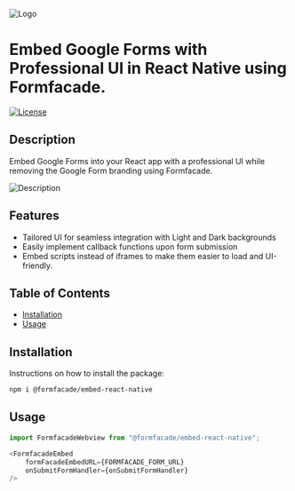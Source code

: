 ![Logo](https://cdn.neartail.com/1FAIpQLScRq0UUyhMrAuRBN39i68JdMoTvq85YCATs394gxuT_K3TU1A/2079056105/image_title/Screenshot%202023-12-28%20at%2012.42.30%20PM.png)

# Embed Google Forms with Professional UI in React Native using Formfacade.

[![License](https://img.shields.io/badge/license-ISC-blue.svg)](LICENSE)

## Description

Embed Google Forms into your React app with a professional UI while removing the Google Form branding using Formfacade.

![Description](https://cdn.formfacade.com/1FAIpQLSf2YKzD1EdnlSaqvIHkJZedwqJyqhcr3TH56YoJ3t1sDlSTFA/root/banner/%40formfacade%3Aembed-react-native.png)

## Features

- Tailored UI for seamless integration with Light and Dark backgrounds
- Easily implement callback functions upon form submission
- Embed scripts instead of iframes to make them easier to load and UI-friendly.

## Table of Contents

- [Installation](#installation)
- [Usage](#usage)

## Installation

Instructions on how to install the package:

```bash
npm i @formfacade/embed-react-native
```

## Usage

```javascript
import FormfacadeWebview from "@formfacade/embed-react-native";

<FormfacadeEmbed
    formFacadeEmbedURL={FORMFACADE_FORM_URL}
    onSubmitFormHandler={onSubmitFormHandler}
/>

````
